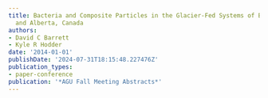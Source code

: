 ```yaml
---
title: Bacteria and Composite Particles in the Glacier-Fed Systems of British Columbia
  and Alberta, Canada
authors:
- David C Barrett
- Kyle R Hodder
date: '2014-01-01'
publishDate: '2024-07-31T18:15:48.227476Z'
publication_types:
- paper-conference
publication: '*AGU Fall Meeting Abstracts*'
---
```

